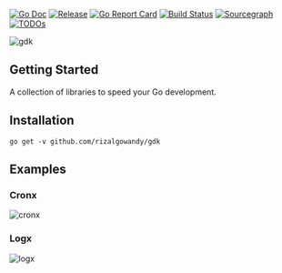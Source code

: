 [![Go Doc](https://pkg.go.dev/badge/github.com/rizalgowandy/gdk?status.svg)](https://pkg.go.dev/github.com/rizalgowandy/gdk?tab=doc)
[![Release](https://img.shields.io/github/release/rizalgowandy/gdk.svg?style=flat-square)](https://github.com/rizalgowandy/gdk/releases)
[![Go Report Card](https://goreportcard.com/badge/github.com/rizalgowandy/gdk)](https://goreportcard.com/report/github.com/rizalgowandy/gdk)
[![Build Status](https://github.com/rizalgowandy/gdk/workflows/Go/badge.svg?branch=main)](https://github.com/rizalgowandy/gdk/actions?query=branch%3Amain)
[![Sourcegraph](https://sourcegraph.com/github.com/rizalgowandy/gdk/-/badge.svg)](https://sourcegraph.com/github.com/rizalgowandy/gdk?badge)
[![TODOs](https://badgen.net/https/api.tickgit.com/badgen/github.com/rizalgowandy/gdk)](https://www.tickgit.com/browse?repo=github.com/rizalgowandy/gdk)

![gdk](https://socialify.git.ci/rizalgowandy/gdk/image?description=1&language=1&pattern=Floating%20Cogs&theme=Light)

## Getting Started

A collection of libraries to speed your Go development.

## Installation

```shell
go get -v github.com/rizalgowandy/gdk
```

## Examples

### Cronx

![cronx](pkg/cronx/screenshot/4_status_page.png)

### Logx

![logx](pkg/logx/screenshot/1_log.png)
